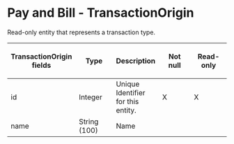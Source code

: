 # Pay and Bill - TransactionOrigin

Read-only entity that represents a transaction type.

<table>
<colgroup>
<col width="20%" />
<col width="20%" />
<col width="20%" />
<col width="20%" />
<col width="20%" />
</colgroup>
<thead>
<tr class="header">
<th><p>TransactionOrigin fields</p></th>
<th>Type</th>
<th>Description</th>
<th>Not null</th>
<th>Read-only</th>
</tr>
</thead>
<tbody>
<tr class="odd">
<td>id</td>
<td>Integer</td>
<td>Unique Identifier for this entity.</td>
<td>X</td>
<td>X</td>
</tr>
<tr class="even">
<td>name</td>
<td>String (100)</td>
<td>Name</td>
<td> </td>
<td> </td>
</tr>
</tbody>
</table>


